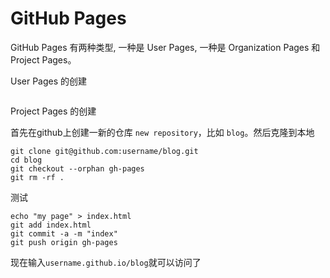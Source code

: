# GitHub Pages

GitHub Pages 有两种类型, 一种是 User Pages, 一种是 Organization Pages 和 Project Pages。

User Pages 的创建

```git

```

Project Pages 的创建

首先在github上创建一新的仓库 `new repository`，比如 `blog`。然后克隆到本地

```git
git clone git@github.com:username/blog.git
cd blog
git checkout --orphan gh-pages
git rm -rf .
```

测试
```git
echo "my page" > index.html
git add index.html
git commit -a -m "index"
git push origin gh-pages
```

现在输入`username.github.io/blog`就可以访问了